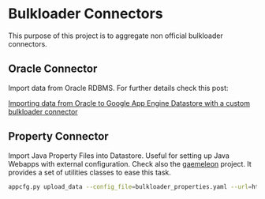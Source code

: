 Bulkloader Connectors
=====================

This purpose of this project is to aggregate non official bulkloader connectors.

Oracle Connector
----------------

Import data from Oracle RDBMS.
For further details check this post:

[Importing data from Oracle to Google App Engine Datastore with a custom bulkloader connector](http://fabiouechi.blogspot.com/2011/12/bulk-loading-data-from-oracle-to-google.html)

Property Connector
------------------

Import Java Property Files into Datastore.
Useful for setting up Java Webapps with external configuration.
Check also the [gaemeleon](https://github.com/fabito/gaemeleon) project. It provides a set of utilities classes to ease this task.

```sh
appcfg.py upload_data --config_file=bulkloader_properties.yaml --url=http://localhost:8080/_ah/remote_api --kind=Configuration --filename=test2.properties --email=f@f.com
```